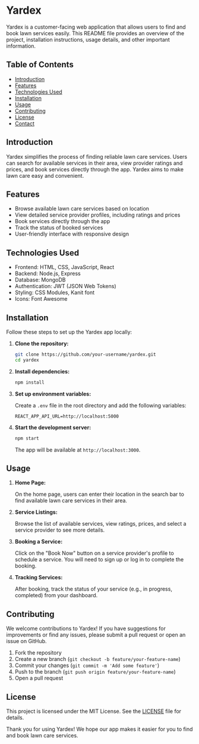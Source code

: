# Yardex

Yardex is a customer-facing web application that allows users to find and book lawn services easily. This README file provides an overview of the project, installation instructions, usage details, and other important information.

## Table of Contents

- [Introduction](#introduction)
- [Features](#features)
- [Technologies Used](#technologies-used)
- [Installation](#installation)
- [Usage](#usage)
- [Contributing](#contributing)
- [License](#license)
- [Contact](#contact)

## Introduction

Yardex simplifies the process of finding reliable lawn care services. Users can search for available services in their area, view provider ratings and prices, and book services directly through the app. Yardex aims to make lawn care easy and convenient.

## Features

- Browse available lawn care services based on location
- View detailed service provider profiles, including ratings and prices
- Book services directly through the app
- Track the status of booked services
- User-friendly interface with responsive design

## Technologies Used

- Frontend: HTML, CSS, JavaScript, React
- Backend: Node.js, Express
- Database: MongoDB
- Authentication: JWT (JSON Web Tokens)
- Styling: CSS Modules, Kanit font
- Icons: Font Awesome

## Installation

Follow these steps to set up the Yardex app locally:

1. **Clone the repository:**

    ```sh
    git clone https://github.com/your-username/yardex.git
    cd yardex
    ```

2. **Install dependencies:**

    ```sh
    npm install
    ```

3. **Set up environment variables:**

    Create a `.env` file in the root directory and add the following variables:

    ```env
    REACT_APP_API_URL=http://localhost:5000
    ```

4. **Start the development server:**

    ```sh
    npm start
    ```

    The app will be available at `http://localhost:3000`.

## Usage

1. **Home Page:**

    On the home page, users can enter their location in the search bar to find available lawn care services in their area.

2. **Service Listings:**

    Browse the list of available services, view ratings, prices, and select a service provider to see more details.

3. **Booking a Service:**

    Click on the "Book Now" button on a service provider's profile to schedule a service. You will need to sign up or log in to complete the booking.

4. **Tracking Services:**

    After booking, track the status of your service (e.g., in progress, completed) from your dashboard.

## Contributing

We welcome contributions to Yardex! If you have suggestions for improvements or find any issues, please submit a pull request or open an issue on GitHub.

1. Fork the repository
2. Create a new branch (`git checkout -b feature/your-feature-name`)
3. Commit your changes (`git commit -m 'Add some feature'`)
4. Push to the branch (`git push origin feature/your-feature-name`)
5. Open a pull request

## License

This project is licensed under the MIT License. See the [LICENSE](LICENSE) file for details.

Thank you for using Yardex! We hope our app makes it easier for you to find and book lawn care services.
